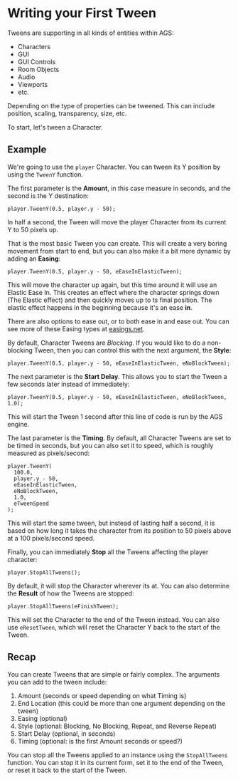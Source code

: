 

# Writing your First Tween

Tweens are supporting in all kinds of entities within AGS:

* Characters
* GUI
* GUI Controls
* Room Objects
* Audio
* Viewports
* etc.

Depending on the type of properties can be tweened. This can include position, scaling,
transparency, size, etc.

To start, let's tween a Character.

## Example

We're going to use the `player` Character. You can tween its Y position by using the `TweenY` function.

The first parameter is the **Amount**, in this case measure in seconds, and the second is the Y destination:

    player.TweenY(0.5, player.y - 50);

In half a second, the Tween will move the player Character from its current Y to 50 pixels up.

That is the most basic Tween you can create. This will create a very boring movement from start to end,
but you can also make it a bit more dynamic by adding an **Easing**:

    player.TweenY(0.5, player.y - 50, eEaseInElasticTween);

This will move the character up again, but this time around it will use an Elastic Ease In.
This creates an effect where the character springs down (The Elastic effect) and then quickly moves
up to ts final position. The elastic effect happens in the beginning because it's an ease **in**.

There are also options to ease out, or to both ease in and ease out. You can see more of these
Easing types at [easings.net](http://easings.net).

By default, Character Tweens are *Blocking*. If you would like to do a non-blocking Tween,
then you can control this with the next argument, the **Style**:

    player.TweenY(0.5, player.y - 50, eEaseInElasticTween, eNoBlockTween);

The next parameter is the **Start Delay**. This allows you to start the Tween a few seconds later
instead of immediately:

    player.TweenY(0.5, player.y - 50, eEaseInElasticTween, eNoBlockTween, 1.0);

This will start the Tween 1 second after this line of code is run by the AGS engine.

The last parameter is the **Timing**. By default, all Character Tweens are
set to be timed in seconds, but you can also set it to speed, which is roughly measured as pixels/second:

    player.TweenY(
      100.0,
      player.y - 50,
      eEaseInElasticTween,
      eNoBlockTween,
      1.0,
      eTweenSpeed
    );

This will start the same tween, but instead of lasting half a second, it is based on how long
it takes the character from its position to 50 pixels above at a 100 pixels/second speed.

Finally, you can immediately **Stop** all the Tweens affecting the player character:

    player.StopAllTweens();

By default, it will stop the Character wherever its at. You can also determine the
**Result** of how the Tweens are stopped:

    player.StopAllTweens(eFinishTween);

This will set the Character to the end of the Tween instead. You can also use `eResetTween`, which
will reset the Character Y back to the start of the Tween.

## Recap

You can create Tweens that are simple or fairly complex. The arguments you can add to the tween include:

1. Amount (seconds or speed depending on what Timing is)
2. End Location (this could be more than one argument depending on the tween)
3. Easing (optional)
4. Style (optional: Blocking, No Blocking, Repeat, and Reverse Repeat)
5. Start Delay (optional, in seconds)
6. Timing (optional: is the first Amount seconds or speed?)

You can stop all the Tweens applied to an instance using the `StopAllTweens` function. You can stop it
in its current form, set it to the end of the Tween, or reset it back to the start of the Tween.
